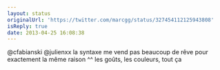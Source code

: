 ```yaml
---
layout: status
originalUrl: 'https://twitter.com/marcgg/status/327454112125943808'
isReply: true
date: 2013-04-25 16:08:38
---
```


@cfabianski @julienxx la syntaxe me vend pas beaucoup de rêve pour exactement la même raison ^^ les goûts, les couleurs, tout ça
